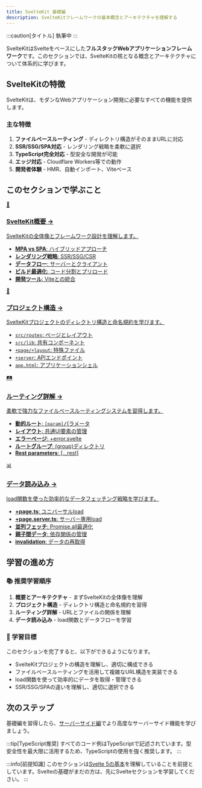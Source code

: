 ```yaml
---
title: SvelteKit 基礎編
description: SvelteKitフレームワークの基本概念とアーキテクチャを理解する
---
```


:::caution[タイトル]
執筆中
:::
<script>
  import { base } from '$app/paths';
</script>

SvelteKitはSvelteをベースにした**フルスタックWebアプリケーションフレームワーク**です。このセクションでは、SvelteKitの核となる概念とアーキテクチャについて体系的に学びます。

## SvelteKitの特徴

SvelteKitは、モダンなWebアプリケーション開発に必要なすべての機能を提供します。

### 主な特徴

1. **ファイルベースルーティング** - ディレクトリ構造がそのままURLに対応
2. **SSR/SSG/SPA対応** - レンダリング戦略を柔軟に選択
3. **TypeScript完全対応** - 型安全な開発が可能
4. **エッジ対応** - Cloudflare Workers等での動作
5. **開発者体験** - HMR、自動インポート、Viteベース

## このセクションで学ぶこと

<div class="grid grid-cols-1 md:grid-cols-2 gap-4 my-8 auto-rows-[1fr]">
  <a href="{base}/sveltekit/basics/overview/" class="flex no-underline group h-full">
    <div class="p-4 border border-gray-2 dark:border-gray-7 rounded-lg shadow-md hover:shadow-lg hover:border-blue-400 dark:hover:border-blue-400 transition-all cursor-pointer flex flex-col w-full">
      <div class="text-3xl mb-2">🎯</div>
      <h3 class="font-bold text-lg mb-2 text-blue-600 dark:text-blue-400 group-hover:text-blue-700 dark:group-hover:text-blue-300 transition-colors">
        SvelteKit概要
        <span class="inline-block ml-1 text-xs opacity-60">→</span>
      </h3>
      <p class="text-sm mb-3 text-gray-7 dark:text-gray-3">SvelteKitの全体像とフレームワーク設計を理解します。</p>
      <ul class="text-sm text-gray-6 dark:text-gray-4 space-y-1 flex-grow">
        <li><strong>MPA vs SPA</strong>: ハイブリッドアプローチ</li>
        <li><strong>レンダリング戦略</strong>: SSR/SSG/CSR</li>
        <li><strong>データフロー</strong>: サーバーとクライアント</li>
        <li><strong>ビルド最適化</strong>: コード分割とプリロード</li>
        <li><strong>開発ツール</strong>: Viteとの統合</li>
      </ul>
    </div>
  </a>
  
  <a href="{base}/sveltekit/basics/project-structure/" class="flex no-underline group h-full">
    <div class="p-4 border border-gray-2 dark:border-gray-7 rounded-lg shadow-md hover:shadow-lg hover:border-blue-400 dark:hover:border-blue-400 transition-all cursor-pointer flex flex-col w-full">
      <div class="text-3xl mb-2">📁</div>
      <h3 class="font-bold text-lg mb-2 text-blue-600 dark:text-blue-400 group-hover:text-blue-700 dark:group-hover:text-blue-300 transition-colors">
        プロジェクト構造
        <span class="inline-block ml-1 text-xs opacity-60">→</span>
      </h3>
      <p class="text-sm mb-3 text-gray-7 dark:text-gray-3">SvelteKitプロジェクトのディレクトリ構造と命名規約を学びます。</p>
      <ul class="text-sm text-gray-6 dark:text-gray-4 space-y-1 flex-grow">
        <li><code>src/routes</code>: ページとレイアウト</li>
        <li><code>src/lib</code>: 共有コンポーネント</li>
        <li><code>+page/+layout</code>: 特殊ファイル</li>
        <li><code>+server</code>: APIエンドポイント</li>
        <li><code>app.html</code>: アプリケーションシェル</li>
      </ul>
    </div>
  </a>
  
  <a href="{base}/sveltekit/basics/routing/" class="flex no-underline group h-full">
    <div class="p-4 border border-gray-2 dark:border-gray-7 rounded-lg shadow-md hover:shadow-lg hover:border-blue-400 dark:hover:border-blue-400 transition-all cursor-pointer flex flex-col w-full">
      <div class="text-3xl mb-2">🛤️</div>
      <h3 class="font-bold text-lg mb-2 text-blue-600 dark:text-blue-400 group-hover:text-blue-700 dark:group-hover:text-blue-300 transition-colors">
        ルーティング詳解
        <span class="inline-block ml-1 text-xs opacity-60">→</span>
      </h3>
      <p class="text-sm mb-3 text-gray-7 dark:text-gray-3">柔軟で強力なファイルベースルーティングシステムを習得します。</p>
      <ul class="text-sm text-gray-6 dark:text-gray-4 space-y-1 flex-grow">
        <li><strong>動的ルート</strong>: <code>[param]</code>パラメータ</li>
        <li><strong>レイアウト</strong>: 共通UI要素の管理</li>
        <li><strong>エラーページ</strong>: +error.svelte</li>
        <li><strong>ルートグループ</strong>: (group)ディレクトリ</li>
        <li><strong>Rest parameters</strong>: [...rest]</li>
      </ul>
    </div>
  </a>
  
  <a href="{base}/sveltekit/basics/load-functions/" class="flex no-underline group h-full">
    <div class="p-4 border border-gray-2 dark:border-gray-7 rounded-lg shadow-md hover:shadow-lg hover:border-blue-400 dark:hover:border-blue-400 transition-all cursor-pointer flex flex-col w-full">
      <div class="text-3xl mb-2">📊</div>
      <h3 class="font-bold text-lg mb-2 text-blue-600 dark:text-blue-400 group-hover:text-blue-700 dark:group-hover:text-blue-300 transition-colors">
        データ読み込み
        <span class="inline-block ml-1 text-xs opacity-60">→</span>
      </h3>
      <p class="text-sm mb-3 text-gray-7 dark:text-gray-3">load関数を使った効率的なデータフェッチング戦略を学びます。</p>
      <ul class="text-sm text-gray-6 dark:text-gray-4 space-y-1 flex-grow">
        <li><strong>+page.ts</strong>: ユニバーサルload</li>
        <li><strong>+page.server.ts</strong>: サーバー専用load</li>
        <li><strong>並列フェッチ</strong>: Promise.all最適化</li>
        <li><strong>親子間データ</strong>: 依存関係の管理</li>
        <li><strong>invalidation</strong>: データの再取得</li>
      </ul>
    </div>
  </a>
</div>

## 学習の進め方

### 📚 推奨学習順序

1. **概要とアーキテクチャ** - まずSvelteKitの全体像を理解
2. **プロジェクト構造** - ディレクトリ構造と命名規約を習得
3. **ルーティング詳解** - URLとファイルの関係を理解
4. **データ読み込み** - load関数とデータフローを学習

### 🎯 学習目標

このセクションを完了すると、以下ができるようになります。

- SvelteKitプロジェクトの構造を理解し、適切に構成できる
- ファイルベースルーティングを活用して複雑なURL構造を実装できる
- load関数を使って効率的にデータを取得・管理できる
- SSR/SSG/SPAの違いを理解し、適切に選択できる

## 次のステップ

基礎編を習得したら、[サーバーサイド編](/sveltekit/server/)でより高度なサーバーサイド機能を学びましょう。

:::tip[TypeScript推奨]
すべてのコード例はTypeScriptで記述されています。型安全性を最大限に活用するため、TypeScriptの使用を強く推奨します。
:::

:::info[前提知識]
このセクションは[Svelte 5の基本](/svelte/)を理解していることを前提としています。Svelteの基礎がまだの方は、先にSvelteセクションを学習してください。
:::